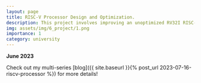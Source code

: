 ```yaml
---
layout: page
title: RISC-V Processor Design and Optimization.
description: This project involves improving an unoptimized RV32I RISC-V processor running on an iCE40 FPGA in a tiny wafer-scale 2.15x2.50 mm WLCSP package, using a completely open-source tooling.
img: assets/img/6_project/1.png
importance: 1
category: university
---
```


**June 2023**

Check out my multi-series [blog]({{ site.baseurl }}{% post_url 2023-07-16-riscv-processor %}) for more details!
